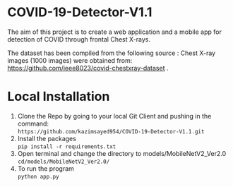 # COVID-19-Detector-V1.1

The aim of this project is to create a web application and a mobile app for detection of COVID through frontal Chest X-rays.

The dataset has been compiled from the following source :  Chest X-ray images (1000 images) were obtained from: https://github.com/ieee8023/covid-chestxray-dataset .

# Local Installation 
1. Clone the Repo by going to your local Git Client and pushing in the command:</br>
`https://github.com/kazimsayed954/COVID-19-Detector-V1.1.git`
2. Install the packages <br>
`pip install -r requirements.txt`
3. Open terminal and change the directory to models/MobileNetV2_Ver2.0 <br>
`cd/models/MobileNetV2_Ver2.0/`
4. To run the program <br>
`python app.py`
